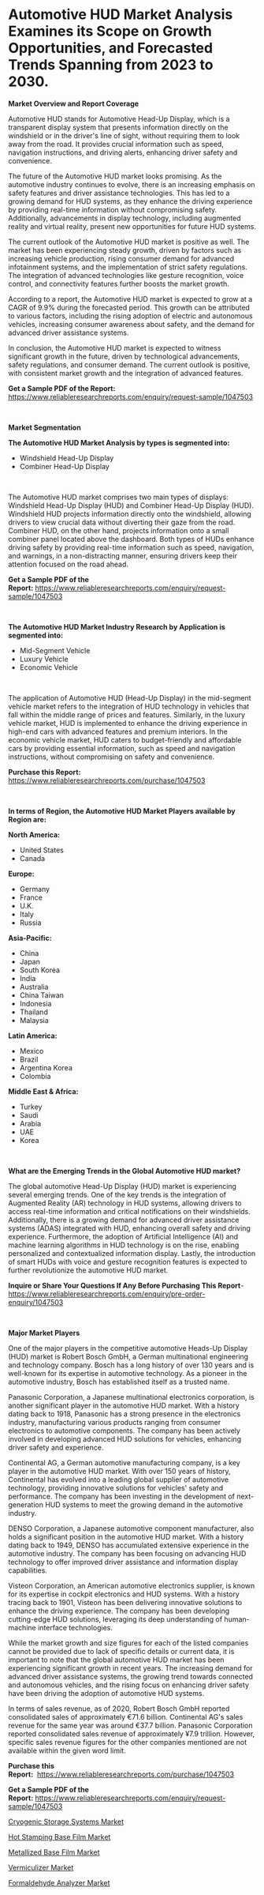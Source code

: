 <p><h1>Automotive HUD Market Analysis Examines its Scope on Growth Opportunities, and Forecasted Trends Spanning from 2023 to 2030.</h1></p><p><strong>Market Overview and Report Coverage</strong></p>
<p><p>Automotive HUD stands for Automotive Head-Up Display, which is a transparent display system that presents information directly on the windshield or in the driver's line of sight, without requiring them to look away from the road. It provides crucial information such as speed, navigation instructions, and driving alerts, enhancing driver safety and convenience.</p><p>The future of the Automotive HUD market looks promising. As the automotive industry continues to evolve, there is an increasing emphasis on safety features and driver assistance technologies. This has led to a growing demand for HUD systems, as they enhance the driving experience by providing real-time information without compromising safety. Additionally, advancements in display technology, including augmented reality and virtual reality, present new opportunities for future HUD systems.</p><p>The current outlook of the Automotive HUD market is positive as well. The market has been experiencing steady growth, driven by factors such as increasing vehicle production, rising consumer demand for advanced infotainment systems, and the implementation of strict safety regulations. The integration of advanced technologies like gesture recognition, voice control, and connectivity features further boosts the market growth.</p><p>According to a report, the Automotive HUD market is expected to grow at a CAGR of 9.9% during the forecasted period. This growth can be attributed to various factors, including the rising adoption of electric and autonomous vehicles, increasing consumer awareness about safety, and the demand for advanced driver assistance systems.</p><p>In conclusion, the Automotive HUD market is expected to witness significant growth in the future, driven by technological advancements, safety regulations, and consumer demand. The current outlook is positive, with consistent market growth and the integration of advanced features.</p></p>
<p><strong>Get a Sample PDF of the Report:</strong> <a href="https://www.reliableresearchreports.com/enquiry/request-sample/1047503">https://www.reliableresearchreports.com/enquiry/request-sample/1047503</a></p>
<p>&nbsp;</p>
<p><strong>Market Segmentation</strong></p>
<p><strong>The Automotive HUD Market Analysis by types is segmented into:</strong></p>
<p><ul><li>Windshield Head-Up Display</li><li>Combiner Head-Up Display</li></ul></p>
<p>&nbsp;</p>
<p><p>The Automotive HUD market comprises two main types of displays: Windshield Head-Up Display (HUD) and Combiner Head-Up Display (HUD). Windshield HUD projects information directly onto the windshield, allowing drivers to view crucial data without diverting their gaze from the road. Combiner HUD, on the other hand, projects information onto a small combiner panel located above the dashboard. Both types of HUDs enhance driving safety by providing real-time information such as speed, navigation, and warnings, in a non-distracting manner, ensuring drivers keep their attention focused on the road ahead.</p></p>
<p><strong>Get a Sample PDF of the Report:</strong>&nbsp;<a href="https://www.reliableresearchreports.com/enquiry/request-sample/1047503">https://www.reliableresearchreports.com/enquiry/request-sample/1047503</a></p>
<p>&nbsp;</p>
<p><strong>The Automotive HUD Market Industry Research by Application is segmented into:</strong></p>
<p><ul><li>Mid-Segment Vehicle</li><li>Luxury Vehicle</li><li>Economic Vehicle</li></ul></p>
<p>&nbsp;</p>
<p><p>The application of Automotive HUD (Head-Up Display) in the mid-segment vehicle market refers to the integration of HUD technology in vehicles that fall within the middle range of prices and features. Similarly, in the luxury vehicle market, HUD is implemented to enhance the driving experience in high-end cars with advanced features and premium interiors. In the economic vehicle market, HUD caters to budget-friendly and affordable cars by providing essential information, such as speed and navigation instructions, without compromising on safety and convenience.</p></p>
<p><strong>Purchase this Report:</strong>&nbsp; <a href="https://www.reliableresearchreports.com/purchase/1047503">https://www.reliableresearchreports.com/purchase/1047503</a></p>
<p>&nbsp;</p>
<p><strong>In terms of Region, the Automotive HUD Market Players available by Region are:</strong></p>
<p>
    <p> <strong> North America: </strong>
        <ul>
            <li>United States</li>
            <li>Canada</li>
        </ul>
        </p> 
    <p> <strong> Europe: </strong>
        <ul>
            <li>Germany</li>
            <li>France</li>
            <li>U.K.</li>
            <li>Italy</li>
            <li>Russia</li>
        </ul>
        </p> 
    <p> <strong> Asia-Pacific: </strong>
        <ul>
            <li>China</li>
            <li>Japan</li>
            <li>South Korea</li>
            <li>India</li>
            <li>Australia</li>
            <li>China Taiwan</li>
            <li>Indonesia</li>
            <li>Thailand</li>
            <li>Malaysia</li>
        </ul>
        </p> 
    <p> <strong> Latin America: </strong>
        <ul>
            <li>Mexico</li>
            <li>Brazil</li>
            <li>Argentina Korea</li>
            <li>Colombia</li>
        </ul>
        </p> 
    <p> <strong> Middle East & Africa: </strong>
        <ul>
            <li>Turkey</li>
            <li>Saudi</li>
            <li>Arabia</li>
            <li>UAE</li>
            <li>Korea</li>
        </ul>
    </p>
    </p>
<p>&nbsp;</p>
<p><strong>What are the Emerging Trends in the Global Automotive HUD market?</strong></p>
<p><p>The global automotive Head-Up Display (HUD) market is experiencing several emerging trends. One of the key trends is the integration of Augmented Reality (AR) technology in HUD systems, allowing drivers to access real-time information and critical notifications on their windshields. Additionally, there is a growing demand for advanced driver assistance systems (ADAS) integrated with HUD, enhancing overall safety and driving experience. Furthermore, the adoption of Artificial Intelligence (AI) and machine learning algorithms in HUD technology is on the rise, enabling personalized and contextualized information display. Lastly, the introduction of smart HUDs with voice and gesture recognition features is expected to further revolutionize the automotive HUD market.</p></p>
<p><strong>Inquire or Share Your Questions If Any Before Purchasing This Report</strong>- <a href="https://www.reliableresearchreports.com/enquiry/pre-order-enquiry/1047503">https://www.reliableresearchreports.com/enquiry/pre-order-enquiry/1047503</a></p>
<p>&nbsp;</p>
<p><strong>Major Market Players</strong></p>
<p><p>One of the major players in the competitive automotive Heads-Up Display (HUD) market is Robert Bosch GmbH, a German multinational engineering and technology company. Bosch has a long history of over 130 years and is well-known for its expertise in automotive technology. As a pioneer in the automotive industry, Bosch has established itself as a trusted name.</p><p>Panasonic Corporation, a Japanese multinational electronics corporation, is another significant player in the automotive HUD market. With a history dating back to 1918, Panasonic has a strong presence in the electronics industry, manufacturing various products ranging from consumer electronics to automotive components. The company has been actively involved in developing advanced HUD solutions for vehicles, enhancing driver safety and experience.</p><p>Continental AG, a German automotive manufacturing company, is a key player in the automotive HUD market. With over 150 years of history, Continental has evolved into a leading global supplier of automotive technology, providing innovative solutions for vehicles' safety and performance. The company has been investing in the development of next-generation HUD systems to meet the growing demand in the automotive industry.</p><p>DENSO Corporation, a Japanese automotive component manufacturer, also holds a significant position in the automotive HUD market. With a history dating back to 1949, DENSO has accumulated extensive experience in the automotive industry. The company has been focusing on advancing HUD technology to offer improved driver assistance and information display capabilities.</p><p>Visteon Corporation, an American automotive electronics supplier, is known for its expertise in cockpit electronics and HUD systems. With a history tracing back to 1901, Visteon has been delivering innovative solutions to enhance the driving experience. The company has been developing cutting-edge HUD solutions, leveraging its deep understanding of human-machine interface technologies.</p><p>While the market growth and size figures for each of the listed companies cannot be provided due to lack of specific details or current data, it is important to note that the global automotive HUD market has been experiencing significant growth in recent years. The increasing demand for advanced driver assistance systems, the growing trend towards connected and autonomous vehicles, and the rising focus on enhancing driver safety have been driving the adoption of automotive HUD systems.</p><p>In terms of sales revenue, as of 2020, Robert Bosch GmbH reported consolidated sales of approximately €71.6 billion. Continental AG's sales revenue for the same year was around €37.7 billion. Panasonic Corporation reported consolidated sales revenue of approximately ¥7.9 trillion. However, specific sales revenue figures for the other companies mentioned are not available within the given word limit.</p></p>
<p><strong>Purchase this Report:</strong>&nbsp;&nbsp;<a href="https://www.reliableresearchreports.com/purchase/1047503">https://www.reliableresearchreports.com/purchase/1047503</a></p>
<p></p>
<p><strong>Get a Sample PDF of the Report:</strong>&nbsp;<a href="https://www.reliableresearchreports.com/enquiry/request-sample/1047503">https://www.reliableresearchreports.com/enquiry/request-sample/1047503</a></p>
<p><p><a href="https://medium.com/@kyliemorgan1913/cryogenic-storage-systems-market-competitive-analysis-market-trends-and-forecast-to-2030-8615f5b856e8">Cryogenic Storage Systems Market</a></p><p><a href="https://www.linkedin.com/pulse/hot-stamping-base-film-market-share-amp-new-trends-analysis-vg4sc/">Hot Stamping Base Film Market</a></p><p><a href="https://www.linkedin.com/pulse/metallized-base-film-market-size-share-global-analysis-otv2c/">Metallized Base Film Market</a></p><p><a href="https://www.linkedin.com/pulse/vermiculizer-market-size-share-amp-trends-analysis-report-u2rrc/">Vermiculizer Market</a></p><p><a href="https://medium.com/@kejsioni/formaldehyde-analyzer-market-furnishes-information-on-market-share-market-trends-and-market-05c423fef401">Formaldehyde Analyzer Market</a></p></p>